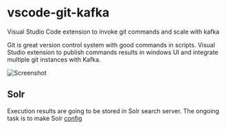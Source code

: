 # vscode-git-kafka

Visual Studio Code extension to invoke git commands and scale with kafka

Git is great version control system with good commands in scripts. Visual Studio extension to publish commands results in windows UI and integrate multiple git instances with Kafka.

![Screenshot](https://github.com/user-attachments/assets/d81ee4ec-cbeb-489a-b514-64803a9144cc)

## Solr
Execution results are going to be stored in Solr search server. The ongoing task is to make Solr [config](/vscode/vscode-git-kafka/config)

